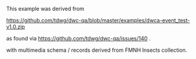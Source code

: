 
This example was derived from 

https://github.com/tdwg/dwc-qa/blob/master/examples/dwca-event_test-v1.0.zip

as found via https://github.com/tdwg/dwc-qa/issues/140 .

with multimedia schema / records derived from FMNH Insects collection.
